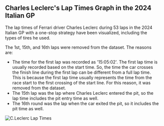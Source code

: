 ## Charles Leclerc's Lap Times Graph in the 2024 Italian GP

The lap times of Ferrari driver Charles Leclerc during 53 laps in the 2024 Italian GP with a one-stop strategy have been visualized, including the types of tires he used.

The 1st, 15th, and 16th laps were removed from the dataset. The reasons are:
- The time for the first lap was recorded as '15:05:02'. The first lap time is usually recorded based on the start time. So, the time the car crosses the finish line during the first lap can be different from a full lap time. This is because the first lap time usually represents the time from the race start to the first crossing of the start line. For this reason, it was removed from the dataset.
- The 15th lap was the lap where Charles Leclerc entered the pit, so the lap time includes the pit entry time as well.
- The 16th round was the lap when the car exited the pit, so it includes the pit time as well.


![C.Leclerc Lap Times](https://github.com/melihakbaba/deneme/blob/7b86e42c7744c54b2c4d7a9f83047b8b5bf361c8/Charles%20Leclerc's%202024%20Italian%20GP%20Lap%20Times%20Chart.png)


